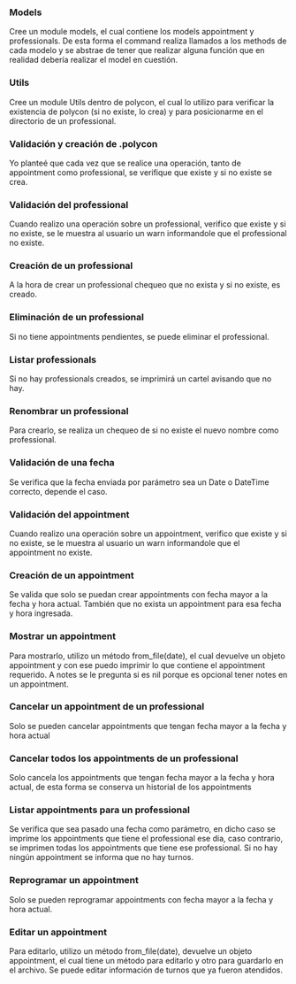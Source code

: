 ### Models

Cree un module models, el cual contiene los models appointment y professionals. De esta forma el command realiza llamados a los methods de cada modelo y se abstrae de tener que realizar alguna función que en realidad debería realizar el model en cuestión.

### Utils

Cree un module Utils dentro de polycon, el cual lo utilizo para verificar la existencia de polycon (si no existe, lo crea) y para posicionarme en el directorio de un professional.

### Validación y creación de .polycon

Yo planteé que cada vez que se realice una operación, tanto de appointment como professional, se verifique que existe y si no existe se crea.

### Validación del professional

Cuando realizo una operación sobre un professional, verifico que existe y si no existe, se le muestra al usuario un warn informandole que el professional no existe.

### Creación de un professional

A la hora de crear un professional chequeo que no exista y si no existe, es creado.

### Eliminación de un professional

Si no tiene appointments pendientes, se puede eliminar el professional.

### Listar professionals

Si no hay professionals creados, se imprimirá un cartel avisando que no hay.

### Renombrar un professional

Para crearlo, se realiza un chequeo de si no existe el nuevo nombre como professional.

### Validación de una fecha

Se verifica que la fecha enviada por parámetro sea un Date o DateTime correcto, depende el caso.

### Validación del appointment

Cuando realizo una operación sobre un appointment, verifico que existe y si no existe, se le muestra al usuario un warn informandole que el appointment no existe.

### Creación de un appointment

Se valida que solo se puedan crear appointments con fecha mayor a la fecha y hora actual. También que no exista un appointment para esa fecha y hora ingresada.

### Mostrar un appointment

Para mostrarlo, utilizo un método from_file(date), el cual devuelve un objeto appointment y con ese puedo imprimir lo que contiene el appointment requerido. A notes se le pregunta si es nil porque es opcional tener notes en un appointment.

### Cancelar un appointment de un professional

Solo se pueden cancelar appointments que tengan fecha mayor a la fecha y hora actual

### Cancelar todos los appointments de un professional

Solo cancela los appointments que tengan fecha mayor a la fecha y hora actual, de esta forma se conserva un historial de los appointments

### Listar appointments para un professional

Se verifica que sea pasado una fecha como parámetro, en dicho caso se imprime los appointments que tiene el professional ese dia, caso contrario, se imprimen todas los appointments que tiene ese professional. Si no hay ningún appointment se informa que no hay turnos.

### Reprogramar un appointment

Solo se pueden reprogramar appointments con fecha mayor a la fecha y hora actual.

### Editar un appointment

Para editarlo, utilizo un método from_file(date), devuelve un objeto appointment, el cual tiene un método para editarlo y otro para guardarlo en el archivo. Se puede editar información de turnos que ya fueron atendidos.
